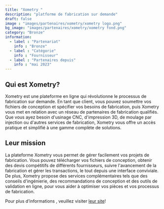 ```yaml
---
title: "Xometry "
description: "platforme de fabrication sur demande"
draft: false
image : "images/partenaires/xometry/xometry logo.png"
bg_image: "images/partenaires/xometry/xometry fond.png"
category: "Bronze"
information:
  - label : "Partenariat"
    info : "Bronze"
  - label : "Catégorie"
    info : "Fournisseur"
  - label : "Partenaires depuis"
    info : "mai 2023"
---
```


## Qui est Xometry? 
  
Xometry est une plateforme en ligne qui révolutionne le processus de fabrication sur demande. En tant que client, vous pouvez soumettre vos fichiers de conception et spécifier vos besoins de fabrication, puis Xometry vous met en relation avec un réseau de partenaires de fabrication qualifiés. Que vous ayez besoin d'usinage CNC, d'impression 3D, de moulage par injection ou d'autres services de fabrication, Xometry vous offre un accès pratique et simplifié à une gamme complète de solutions. 

## Leur mission 

La plateforme Xometry vous permet de gérer facilement vos projets de fabrication. Vous pouvez télécharger vos fichiers de conception, obtenir des devis compétitifs de différents fournisseurs, suivre l'avancement de la fabrication et gérer les transactions, le tout depuis une interface conviviale. De plus, Xometry propose des services complémentaires tels que des conseils d'ingénierie, des recommandations de conception et des outils de validation en ligne, pour vous aider à optimiser vos pièces et vos processus de fabrication. 
 
Pour plus d’informations , veuillez visiter [leur site](https://xometry.eu/en/)! 